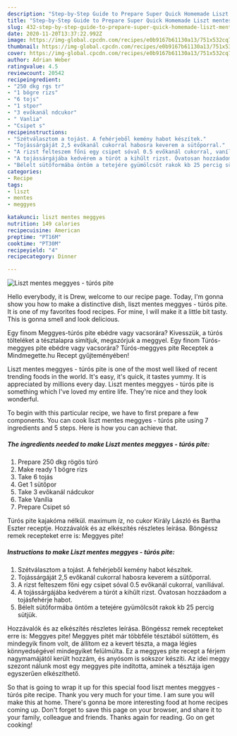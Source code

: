 ```yaml
---
description: "Step-by-Step Guide to Prepare Super Quick Homemade Liszt mentes meggyes - túrós pite"
title: "Step-by-Step Guide to Prepare Super Quick Homemade Liszt mentes meggyes - túrós pite"
slug: 432-step-by-step-guide-to-prepare-super-quick-homemade-liszt-mentes-meggyes-turos-pite
date: 2020-11-20T13:37:22.992Z
image: https://img-global.cpcdn.com/recipes/e0b9167b61130a13/751x532cq70/liszt-mentes-meggyes-turos-pite-recept-foto.jpg
thumbnail: https://img-global.cpcdn.com/recipes/e0b9167b61130a13/751x532cq70/liszt-mentes-meggyes-turos-pite-recept-foto.jpg
cover: https://img-global.cpcdn.com/recipes/e0b9167b61130a13/751x532cq70/liszt-mentes-meggyes-turos-pite-recept-foto.jpg
author: Adrian Weber
ratingvalue: 4.5
reviewcount: 20542
recipeingredient:
- "250 dkg rgs tr"
- "1 bögre rizs"
- "6 tojs"
- "1 stpor"
- "3 evőkanál ndcukor"
- " Vanlia"
- "Csipet s"
recipeinstructions:
- "Szétválasztom a tojást. A fehérjeből kemény habot készítek."
- "Tojássárgáját 2,5 evőkanál cukorral habosra keverem a sütőporral."
- "A rizst felteszem főni egy csipet sóval 0.5 evőkanál cukorral, vaníliával."
- "A tojássárgájába kedvérem a túrót a kihűlt rizst. Óvatosan hozzáadom a tojásfehérje habot."
- "Bélelt sütőformába öntöm a tetejére gyümölcsöt rakok kb 25 percig sütjük."
categories:
- Recipe
tags:
- liszt
- mentes
- meggyes

katakunci: liszt mentes meggyes 
nutrition: 149 calories
recipecuisine: American
preptime: "PT16M"
cooktime: "PT30M"
recipeyield: "4"
recipecategory: Dinner

---
```



![Liszt mentes meggyes - túrós pite](https://img-global.cpcdn.com/recipes/e0b9167b61130a13/751x532cq70/liszt-mentes-meggyes-turos-pite-recept-foto.jpg)

Hello everybody, it is Drew, welcome to our recipe page. Today, I'm gonna show you how to make a distinctive dish, liszt mentes meggyes - túrós pite. It is one of my favorites food recipes. For mine, I will make it a little bit tasty. This is gonna smell and look delicious.

Egy finom Meggyes-túrós pite ebédre vagy vacsorára? Kivesszük, a túrós tölteléket a tésztalapra simítjuk, megszórjuk a meggyel. Egy finom Túrós-meggyes pite ebédre vagy vacsorára? Túrós-meggyes pite Receptek a Mindmegette.hu Recept gyűjteményében!

Liszt mentes meggyes - túrós pite is one of the most well liked of recent trending foods in the world. It's easy, it's quick, it tastes yummy. It is appreciated by millions every day. Liszt mentes meggyes - túrós pite is something which I've loved my entire life. They're nice and they look wonderful.


To begin with this particular recipe, we have to first prepare a few components. You can cook liszt mentes meggyes - túrós pite using 7 ingredients and 5 steps. Here is how you can achieve that.

<!--inarticleads1-->

##### The ingredients needed to make Liszt mentes meggyes - túrós pite:

1. Prepare 250 dkg rögös túró
1. Make ready 1 bögre rizs
1. Take 6 tojás
1. Get 1 sütőpor
1. Take 3 evőkanál nádcukor
1. Take  Vanília
1. Prepare Csipet só


Túrós pite kajakóma nélkül. maximum íz, no cukor Király László és Bartha Eszter receptje. Hozzávalók és az elkészítés részletes leírása. Böngéssz remek recepteket erre is: Meggyes pite! 

<!--inarticleads2-->

##### Instructions to make Liszt mentes meggyes - túrós pite:

1. Szétválasztom a tojást. A fehérjeből kemény habot készítek.
1. Tojássárgáját 2,5 evőkanál cukorral habosra keverem a sütőporral.
1. A rizst felteszem főni egy csipet sóval 0.5 evőkanál cukorral, vaníliával.
1. A tojássárgájába kedvérem a túrót a kihűlt rizst. Óvatosan hozzáadom a tojásfehérje habot.
1. Bélelt sütőformába öntöm a tetejére gyümölcsöt rakok kb 25 percig sütjük.


Hozzávalók és az elkészítés részletes leírása. Böngéssz remek recepteket erre is: Meggyes pite! Meggyes pitét már többféle tésztából sütöttem, és mindegyik finom volt, de állítom ez a kevert tészta, a maga légies könnyedségével mindegyiket felülmúlta. Ez a meggyes pite recept a férjem nagymamájától került hozzám, és anyósom is sokszor készíti. Az idei meggy szezont nálunk most egy meggyes pite indította, aminek a tésztája igen egyszerűen elkészíthető. 

So that is going to wrap it up for this special food liszt mentes meggyes - túrós pite recipe. Thank you very much for your time. I am sure you will make this at home. There's gonna be more interesting food at home recipes coming up. Don't forget to save this page on your browser, and share it to your family, colleague and friends. Thanks again for reading. Go on get cooking!
